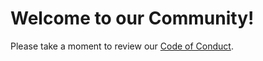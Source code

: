 # Welcome to our Community!

Please take a moment to review our [Code of Conduct](https://github.com/odu-sps/community/blob/main/CODE_OF_CONDUCT.md).
